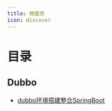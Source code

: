 ```yaml
---
title: 微服务
icon: discover
---
```


# 目录

## Dubbo

- [dubbo环境搭建整合SpringBoot](Dubbo/dubbo环境搭建整合SpringBoot.md)
